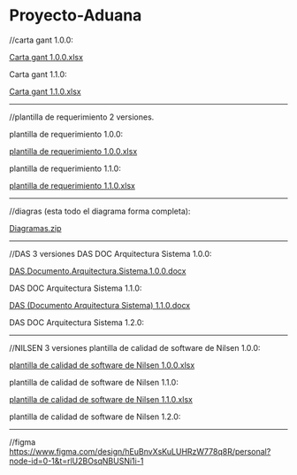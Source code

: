 # Proyecto-Aduana
//carta gant 1.0.0:

[Carta gant 1.0.0.xlsx](https://github.com/user-attachments/files/21094020/Carta.gant.1.0.0.xlsx)

Carta gant 1.1.0:

[Carta gant 1.1.0.xlsx](https://github.com/user-attachments/files/21094017/Carta.gant.1.1.0.xlsx)


-------------------------------------------------------------------------------------------------------------------------------------------------------------

//plantilla de requerimiento 2 versiones.

plantilla de requerimiento 1.0.0:

[plantilla de requerimiento 1.0.0.xlsx](https://github.com/user-attachments/files/20991011/plantilla.de.requerimiento.1.0.0.xlsx)

plantilla de requerimiento 1.1.0:

[plantilla de requerimiento 1.1.0.xlsx](https://github.com/user-attachments/files/21091755/plantilla.de.requerimiento.1.1.0.xlsx)


-------------------------------------------------------------------------------------------------------------------------------------------------------------

//diagras (esta todo el diagrama forma completa):

[Diagramas.zip](https://github.com/user-attachments/files/20991072/Diagramas.zip)

-------------------------------------------------------------------------------------------------------------------------------------------------------------

//DAS 3 versiones
DAS DOC Arquitectura Sistema 1.0.0:

[DAS.Documento.Arquitectura.Sistema.1.0.0.docx](https://github.com/user-attachments/files/21091751/DAS.Documento.Arquitectura.Sistema.1.0.0.docx)


DAS DOC Arquitectura Sistema 1.1.0:

[DAS (Documento Arquitectura Sistema) 1.1.0.docx](https://github.com/user-attachments/files/21091753/DAS.Documento.Arquitectura.Sistema.1.1.0.docx)


DAS DOC Arquitectura Sistema 1.2.0:

-------------------------------------------------------------------------------------------------------------------------------------------------------------

//NILSEN 3 versiones
plantilla de calidad de software de Nilsen 1.0.0:

[plantilla de calidad de software de Nilsen 1.0.0.xlsx](https://github.com/user-attachments/files/20991008/plantilla.de.calidad.de.software.de.Nilsen.1.0.0.xlsx)

plantilla de calidad de software de Nilsen 1.1.0:

[plantilla de calidad de software de Nilsen 1.1.0.xlsx](https://github.com/user-attachments/files/21094042/plantilla.de.calidad.de.software.de.Nilsen.1.1.0.xlsx)

plantilla de calidad de software de Nilsen 1.2.0:

-------------------------------------------------------------------------------------------------------------------------------------------------------------

//figma
https://www.figma.com/design/hEuBnvXsKuLUHRzW778q8R/personal?node-id=0-1&t=rlU2BOsqNBUSNi1i-1
